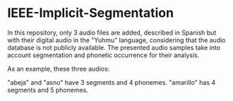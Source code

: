 # IEEE-Implicit-Segmentation

In this repository, only 3 audio files are added, described in Spanish but with their digital audio in the "Yuhmu" language, considering that the audio database is not publicly available.
The presented audio samples take into account segmentation and phonetic occurrence for their analysis.

As an example, these three audios:

"abeja" and "asno" have 3 segments and 4 phonemes.
"amarillo" has 4 segments and 5 phonemes.
